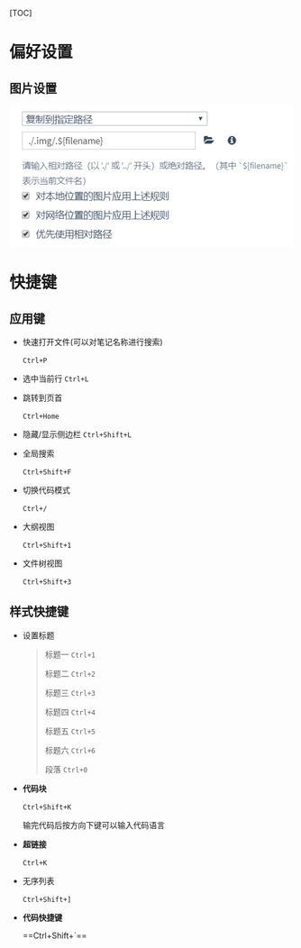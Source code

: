 [TOC]



# 偏好设置

## 图片设置

![1565265927589](.img/.Typora用法/1565265927589.png)

# 快捷键

## 应用键

- 快速打开文件(可以对笔记名称进行搜索)

  `Ctrl+P`

- 选中当前行
  `Ctrl+L`

- 跳转到页首
  
  `Ctrl+Home`
  
- 隐藏/显示侧边栏
  `Ctrl+Shift+L`

- 全局搜索

  `Ctrl+Shift+F`

- 切换代码模式

  `Ctrl+/`

- 大纲视图

  `Ctrl+Shift+1`

- 文件树视图

  `Ctrl+Shift+3`

## 样式快捷键

- 设置标题

  > 标题一 `Ctrl+1`
  >
  > 标题二 `Ctrl+2`
  >
  > 标题三 `Ctrl+3`
  >
  > 标题四 `Ctrl+4`
  >
  > 标题五 `Ctrl+5`
  >
  > 标题六 `Ctrl+6`
  >
  > 段落     `Ctrl+0`

- **代码块**

  `Ctrl+Shift+K`

  输完代码后按方向下键可以输入代码语言

- **超链接**

  `Ctrl+K`

- 无序列表

  `Ctrl+Shift+]`
  
- **代码快捷键**

  ==Ctrl+Shift+`==

